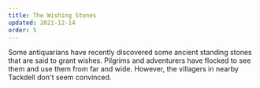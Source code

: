 ```yaml
---
title: The Wishing Stones
updated: 2021-12-14
order: 5
---
```


Some antiquarians have recently discovered some ancient standing stones
that are said to grant wishes. Pilgrims and adventurers have flocked to
see them and use them from far and wide. However, the villagers in nearby
Tackdell don't seem convinced.
